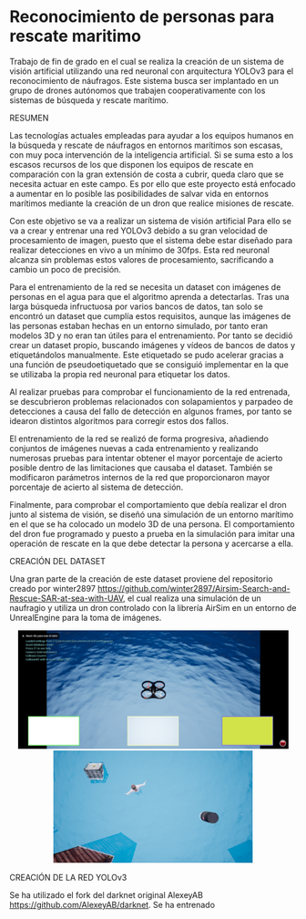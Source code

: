 # Reconocimiento de personas para rescate maritimo
Trabajo de fin de grado en el cual se realiza la creación de un sistema de visión artificial utilizando una red neuronal con arquitectura YOLOv3 para el reconocimiento de náufragos. Este sistema busca ser implantado en un grupo de drones autónomos que trabajen cooperativamente con los sistemas de búsqueda y rescate marítimo.

RESUMEN

Las tecnologías actuales empleadas para ayudar a los equipos humanos en la búsqueda y rescate de náufragos en entornos marítimos son escasas, con muy poca intervención de la inteligencia artificial. Si se suma esto a los escasos recursos de los que disponen los equipos de rescate en comparación con la gran extensión de costa a cubrir, queda claro que se necesita actuar en este campo. Es por ello que este proyecto está enfocado a aumentar en lo posible las posibilidades de salvar vida en entornos marítimos mediante la creación de un dron que realice misiones de rescate.

Con este objetivo se va a realizar un sistema de visión artificial Para ello se va a crear y entrenar una red YOLOv3 debido a su gran velocidad de procesamiento de imagen, puesto que el sistema debe estar diseñado para realizar detecciones en vivo a un mínimo de 30fps. Esta red neuronal alcanza sin problemas estos valores de procesamiento, sacrificando a cambio un poco de precisión.

Para el entrenamiento de la red se necesita un dataset con imágenes de personas en el agua para que el algoritmo aprenda a detectarlas. Tras una larga búsqueda infructuosa por varios bancos de datos, tan solo se encontró un dataset que cumplía estos requisitos, aunque las imágenes de las personas estaban hechas en un entorno simulado, por tanto eran modelos 3D y no eran tan útiles para el entrenamiento. Por tanto se decidió crear un dataset propio, buscando imágenes y vídeos de bancos de datos y etiquetándolos manualmente. Este etiquetado se pudo acelerar gracias a una función de pseudoetiquetado que se consiguió implementar en la que se utilizaba la propia red neuronal para etiquetar los datos.

Al realizar pruebas para comprobar el funcionamiento de la red entrenada, se descubrieron problemas relacionados con solapamientos y parpadeo de detecciones a causa del fallo de detección en algunos frames, por tanto se idearon distintos algoritmos para corregir estos dos fallos.

El entrenamiento de la red se realizó de forma progresiva, añadiendo conjuntos de imágenes nuevas a cada entrenamiento y realizando numerosas pruebas para intentar obtener el mayor porcentaje de acierto posible dentro de las limitaciones que causaba el dataset. También se modificaron parámetros internos de la red que proporcionaron mayor porcentaje de acierto al sistema de detección.

Finalmente, para comprobar el comportamiento que debía realizar el dron junto al sistema de visión, se diseñó una simulación de un entorno marítimo en el que se ha colocado un modelo 3D de una persona. El comportamiento del dron fue programado y puesto a prueba en la simulación para imitar una operación de rescate en la que debe detectar la persona y acercarse a ella.


CREACIÓN DEL DATASET

Una gran parte de la creación de este dataset proviene del repositorio creado por winter2897 https://github.com/winter2897/Airsim-Search-and-Rescue-SAR-at-sea-with-UAV, el cual realiza una simulación de un naufragio y utiliza un dron controlado con la librería AirSim en un entorno de UnrealEngine para la toma de imágenes.

<p align="center">
  <img src="/Imagenes/ue1.png" width="475" title="Dron en el entorno simulado">
  <img src="/Imagenes/victim_and_mesh_891.png" width="350" title="Muestra del dataset Victims on Ocean">
</p>



CREACIÓN DE LA RED YOLOv3

Se ha utilizado el fork del darknet original AlexeyAB https://github.com/AlexeyAB/darknet. Se ha entrenado 


